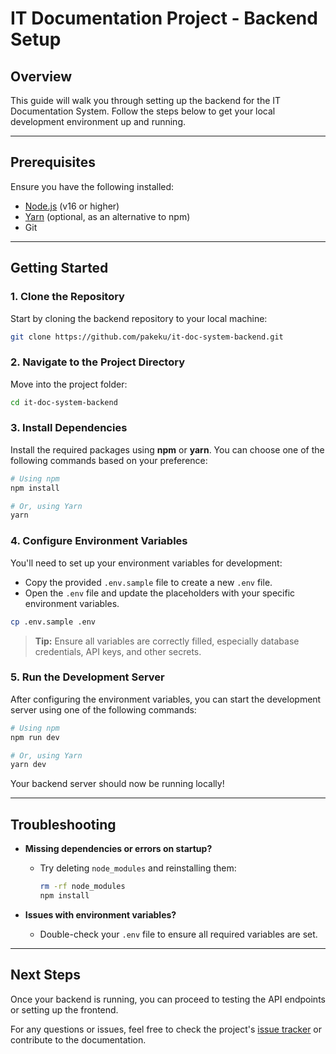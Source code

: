 # IT Documentation Project - Backend Setup

## Overview

This guide will walk you through setting up the backend for the IT Documentation System. Follow the steps below to get your local development environment up and running.

---

## Prerequisites

Ensure you have the following installed:

- [Node.js](https://nodejs.org) (v16 or higher)
- [Yarn](https://yarnpkg.com) (optional, as an alternative to npm)
- Git

---

## Getting Started

### 1. Clone the Repository

Start by cloning the backend repository to your local machine:

```bash
git clone https://github.com/pakeku/it-doc-system-backend.git
```

### 2. Navigate to the Project Directory

Move into the project folder:

```bash
cd it-doc-system-backend
```

### 3. Install Dependencies

Install the required packages using **npm** or **yarn**. You can choose one of the following commands based on your preference:

```bash
# Using npm
npm install

# Or, using Yarn
yarn
```

### 4. Configure Environment Variables

You'll need to set up your environment variables for development:

- Copy the provided `.env.sample` file to create a new `.env` file.
- Open the `.env` file and update the placeholders with your specific environment variables.

```bash
cp .env.sample .env
```

> **Tip:** Ensure all variables are correctly filled, especially database credentials, API keys, and other secrets.

### 5. Run the Development Server

After configuring the environment variables, you can start the development server using one of the following commands:

```bash
# Using npm
npm run dev

# Or, using Yarn
yarn dev
```

Your backend server should now be running locally!

---

## Troubleshooting

- **Missing dependencies or errors on startup?**
  - Try deleting `node_modules` and reinstalling them:
    ```bash
    rm -rf node_modules
    npm install
    ```

- **Issues with environment variables?**
  - Double-check your `.env` file to ensure all required variables are set.
  
---

## Next Steps

Once your backend is running, you can proceed to testing the API endpoints or setting up the frontend.

For any questions or issues, feel free to check the project's [issue tracker](https://github.com/pakeku/it-doc-system-backend/issues) or contribute to the documentation.